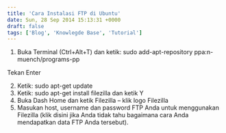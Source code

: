 ```yaml
---
title: 'Cara Instalasi FTP di Ubuntu'
date: Sun, 28 Sep 2014 15:13:31 +0000
draft: false
tags: ['Blog', 'Knowlegde Base', 'Tutorial']
---
```


1.  Buka Terminal (Ctrl+Alt+T) dan ketik: sudo add-apt-repository ppa:n-muench/programs-pp

Tekan Enter

2.  Ketik: sudo apt-get update
3.  Ketik: sudo apt-get install filezilla dan ketik Y
4.  Buka Dash Home dan ketik Filezilla – klik logo Filezilla
5.  Masukan host, username dan password FTP Anda untuk menggunakan Filezilla (klik disini jika Anda tidak tahu bagaimana cara Anda mendapatkan data FTP Anda tersebut).